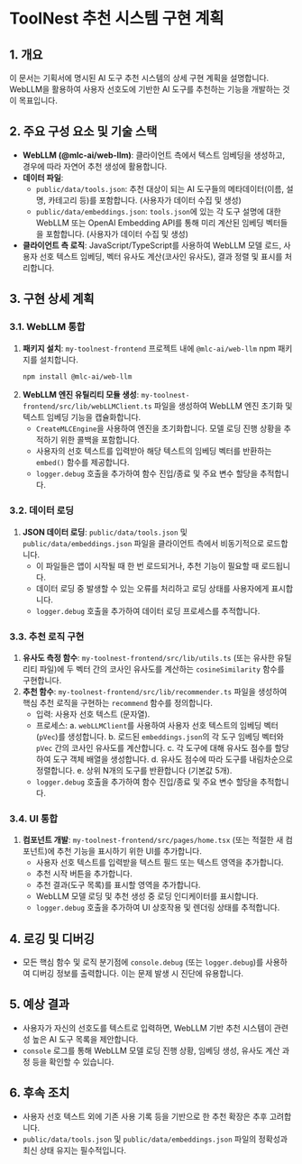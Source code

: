 # ToolNest 추천 시스템 구현 계획

## 1. 개요
이 문서는 기획서에 명시된 AI 도구 추천 시스템의 상세 구현 계획을 설명합니다. WebLLM을 활용하여 사용자 선호도에 기반한 AI 도구를 추천하는 기능을 개발하는 것이 목표입니다.

## 2. 주요 구성 요소 및 기술 스택
- **WebLLM (@mlc-ai/web-llm)**: 클라이언트 측에서 텍스트 임베딩을 생성하고, 경우에 따라 자연어 추천 생성에 활용합니다.
- **데이터 파일**: 
  - `public/data/tools.json`: 추천 대상이 되는 AI 도구들의 메타데이터(이름, 설명, 카테고리 등)를 포함합니다. (사용자가 데이터 수집 및 생성)
  - `public/data/embeddings.json`: `tools.json`에 있는 각 도구 설명에 대한 WebLLM 또는 OpenAI Embedding API를 통해 미리 계산된 임베딩 벡터들을 포함합니다. (사용자가 데이터 수집 및 생성)
- **클라이언트 측 로직**: JavaScript/TypeScript를 사용하여 WebLLM 모델 로드, 사용자 선호 텍스트 임베딩, 벡터 유사도 계산(코사인 유사도), 결과 정렬 및 표시를 처리합니다.

## 3. 구현 상세 계획

### 3.1. WebLLM 통합
1. **패키지 설치**: `my-toolnest-frontend` 프로젝트 내에 `@mlc-ai/web-llm` npm 패키지를 설치합니다.
   ```bash
   npm install @mlc-ai/web-llm
   ```
2. **WebLLM 엔진 유틸리티 모듈 생성**: `my-toolnest-frontend/src/lib/webLLMClient.ts` 파일을 생성하여 WebLLM 엔진 초기화 및 텍스트 임베딩 기능을 캡슐화합니다.
   - `CreateMLCEngine`을 사용하여 엔진을 초기화합니다. 모델 로딩 진행 상황을 추적하기 위한 콜백을 포함합니다.
   - 사용자의 선호 텍스트를 입력받아 해당 텍스트의 임베딩 벡터를 반환하는 `embed()` 함수를 제공합니다.
   - `logger.debug` 호출을 추가하여 함수 진입/종료 및 주요 변수 할당을 추적합니다.

### 3.2. 데이터 로딩
1. **JSON 데이터 로딩**: `public/data/tools.json` 및 `public/data/embeddings.json` 파일을 클라이언트 측에서 비동기적으로 로드합니다.
   - 이 파일들은 앱이 시작될 때 한 번 로드되거나, 추천 기능이 필요할 때 로드됩니다.
   - 데이터 로딩 중 발생할 수 있는 오류를 처리하고 로딩 상태를 사용자에게 표시합니다.
   - `logger.debug` 호출을 추가하여 데이터 로딩 프로세스를 추적합니다.

### 3.3. 추천 로직 구현
1. **유사도 측정 함수**: `my-toolnest-frontend/src/lib/utils.ts` (또는 유사한 유틸리티 파일)에 두 벡터 간의 코사인 유사도를 계산하는 `cosineSimilarity` 함수를 구현합니다.
2. **추천 함수**: `my-toolnest-frontend/src/lib/recommender.ts` 파일을 생성하여 핵심 추천 로직을 구현하는 `recommend` 함수를 정의합니다.
   - 입력: 사용자 선호 텍스트 (문자열).
   - 프로세스:
     a. `webLLMClient`를 사용하여 사용자 선호 텍스트의 임베딩 벡터(`pVec`)를 생성합니다.
     b. 로드된 `embeddings.json`의 각 도구 임베딩 벡터와 `pVec` 간의 코사인 유사도를 계산합니다.
     c. 각 도구에 대해 유사도 점수를 할당하여 도구 객체 배열을 생성합니다.
     d. 유사도 점수에 따라 도구를 내림차순으로 정렬합니다.
     e. 상위 N개의 도구를 반환합니다 (기본값 5개).
   - `logger.debug` 호출을 추가하여 함수 진입/종료 및 주요 변수 할당을 추적합니다.

### 3.4. UI 통합
1. **컴포넌트 개발**: `my-toolnest-frontend/src/pages/home.tsx` (또는 적절한 새 컴포넌트)에 추천 기능을 표시하기 위한 UI를 추가합니다.
   - 사용자 선호 텍스트를 입력받을 텍스트 필드 또는 텍스트 영역을 추가합니다.
   - 추천 시작 버튼을 추가합니다.
   - 추천 결과(도구 목록)를 표시할 영역을 추가합니다.
   - WebLLM 모델 로딩 및 추천 생성 중 로딩 인디케이터를 표시합니다.
   - `logger.debug` 호출을 추가하여 UI 상호작용 및 렌더링 상태를 추적합니다.

## 4. 로깅 및 디버깅
- 모든 핵심 함수 및 로직 분기점에 `console.debug` (또는 `logger.debug`)를 사용하여 디버깅 정보를 출력합니다. 이는 문제 발생 시 진단에 유용합니다.

## 5. 예상 결과
- 사용자가 자신의 선호도를 텍스트로 입력하면, WebLLM 기반 추천 시스템이 관련성 높은 AI 도구 목록을 제안합니다.
- `console` 로그를 통해 WebLLM 모델 로딩 진행 상황, 임베딩 생성, 유사도 계산 과정 등을 확인할 수 있습니다.

## 6. 후속 조치
- 사용자 선호 텍스트 외에 기존 사용 기록 등을 기반으로 한 추천 확장은 추후 고려합니다.
- `public/data/tools.json` 및 `public/data/embeddings.json` 파일의 정확성과 최신 상태 유지는 필수적입니다. 